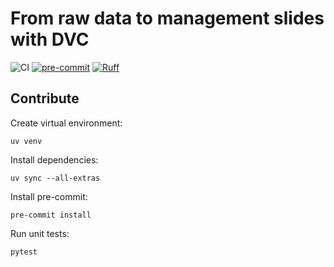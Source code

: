 # From raw data to management slides with DVC

![CI](https://github.com/khrapovs/data-to-slides-with-dvc/actions/workflows/workflow.yaml/badge.svg)
[![pre-commit](https://img.shields.io/badge/pre--commit-enabled-brightgreen?logo=pre-commit)](https://github.com/pre-commit/pre-commit)
[![Ruff](https://img.shields.io/endpoint?url=https://raw.githubusercontent.com/astral-sh/ruff/main/assets/badge/v2.json)](https://github.com/astral-sh/ruff)

## Contribute

Create virtual environment:
```shell
uv venv
```
Install dependencies:
```shell
uv sync --all-extras
```
Install pre-commit:
```shell
pre-commit install
```
Run unit tests:
```shell
pytest
```
